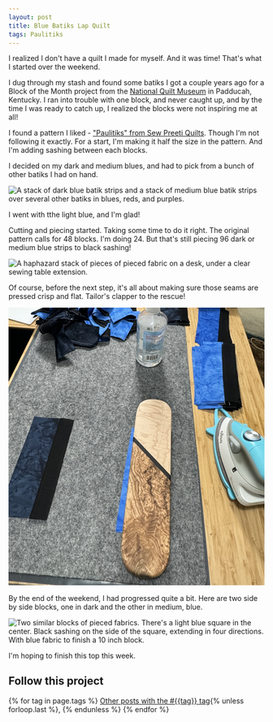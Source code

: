 ```yaml
---
layout: post
title: Blue Batiks Lap Quilt
tags: Paulitiks
---
```

I realized I don't have a quilt I made for myself. And it was time! That's what I started over the weekend.

I dug through my stash and found some batiks I got a couple years ago for a Block of the Month project from the [National Quilt Museum](https://quiltmuseum.org/) in Padducah, Kentucky. I ran into trouble with one block, and never caught up, and by the time I was ready to catch up, I realized the blocks were not inspiring me at all!

I found a pattern I liked - ["Paulitiks" from Sew Preeti Quilts](https://sewpreetiquilts.blogspot.com/2014/10/paulitiks.html). Though I'm not following it exactly. For a start, I'm making it half the size in the pattern. And I'm adding sashing between each blocks. 

I decided on my dark and medium blues, and had to pick from a bunch of other batiks I had on hand.

<img src="/images/batik-choices.jpg" alt="A stack of dark blue batik strips and a stack of medium blue batik strips over several other batiks in blues, reds, and purples." />

I went with tthe light blue, and I'm glad!

Cutting and piecing started. Taking some time to do it right. The original pattern calls for 48 blocks. I'm doing 24. But that's still piecing 96 dark or medium blue strips to black sashing!

<img src="/images/batik-pieces.jpg" alt="A haphazard stack of pieces of pieced fabric on a desk, under a clear sewing table extension." />

Of course, before the next step, it's all about making sure those seams are pressed crisp and flat. Tailor's clapper to the rescue!

<img src="/images/batik-clapper.jpg" alt="A 3 inch x 12 inch block of hardwood on fabric, on top of a grey wool ironing mat, with a small iron beside the mat, and a bottle of starch alternative."/> 

By the end of the weekend, I had progressed quite a bit. Here are two side by side blocks, one in dark and the other in medium, blue.

<img src="/images/batic-blocks-side-by-side.jpg" alt="Two similar blocks of pieced fabrics. There's a light blue square in the center. Black sashing on the side of the square, extending in four directions. With blue fabric to finish a 10 inch block." />

I'm hoping to finish this top this week.

## Follow this project

  {% for tag in page.tags %}
  <a class="post" href="/tag/{{tag}}">Other posts with the #{{tag}} tag</a>{% unless forloop.last %}, {% endunless %}
  {% endfor %}